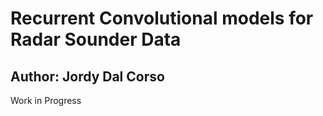 # Recurrent Convolutional models for Radar Sounder Data
## Author: Jordy Dal Corso

Work in Progress